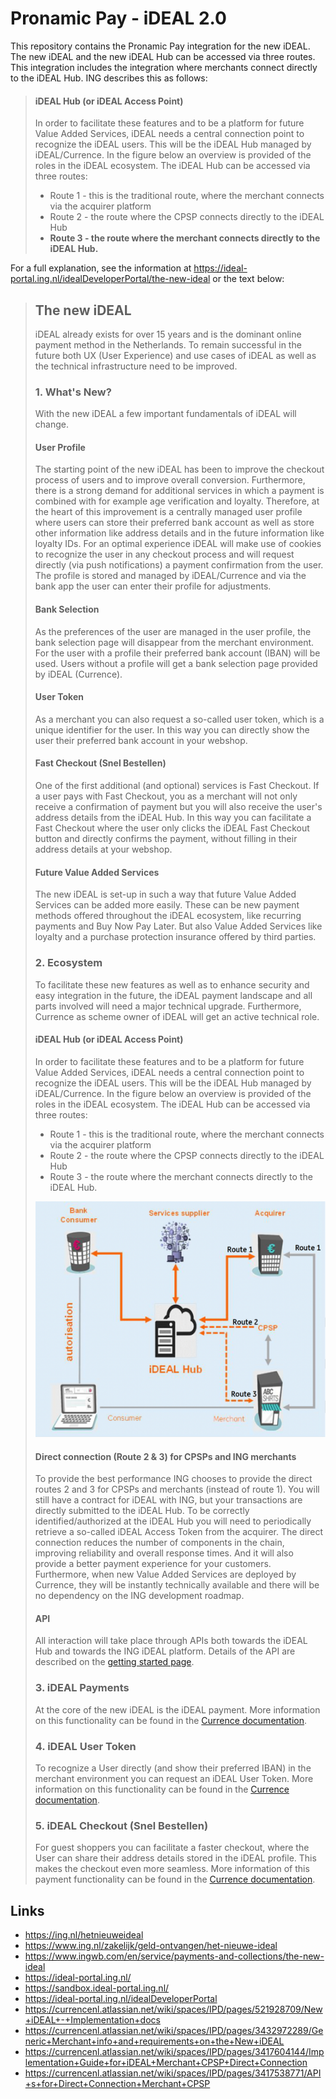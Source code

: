 # Pronamic Pay - iDEAL 2.0

This repository contains the Pronamic Pay integration for the new iDEAL. The new iDEAL and the new iDEAL Hub can be accessed via three routes. This integration includes the integration where merchants connect directly to the iDEAL Hub. ING describes this as follows:

> #### iDEAL Hub (or iDEAL Access Point)
> 
> In order to facilitate these features and to be a platform for future Value Added Services, iDEAL needs a central connection point to recognize the iDEAL users. This will be the iDEAL Hub managed by iDEAL/Currence. In the figure below an overview is provided of the roles in the iDEAL ecosystem. The iDEAL Hub can be accessed via three routes:
> 
> - Route 1 - this is the traditional route, where the merchant connects via the acquirer platform
> - Route 2 - the route where the CPSP connects directly to the iDEAL Hub
> - **Route 3 - the route where the merchant connects directly to the iDEAL Hub.**

For a full explanation, see the information at https://ideal-portal.ing.nl/idealDeveloperPortal/the-new-ideal or the text below:

> ## The new iDEAL
> 
> iDEAL already exists for over 15 years and is the dominant online payment method in the Netherlands. To remain successful in the future both UX (User Experience) and use cases of iDEAL as well as the technical infrastructure need to be improved.
> 
> ### 1. What's New?
> 
> With the new iDEAL a few important fundamentals of iDEAL will change.
> 
> #### User Profile
> 
> The starting point of the new iDEAL has been to improve the checkout process of users and to improve overall conversion. Furthermore, there is a strong demand for additional services in which a payment is combined with for example age verification and loyalty. Therefore, at the heart of this improvement is a centrally managed user profile where users can store their preferred bank account as well as store other information like address details and in the future information like loyalty IDs. For an optimal experience iDEAL will make use of cookies to recognize the user in any checkout process and will request directly (via push notifications) a payment confirmation from the user. The profile is stored and managed by iDEAL/Currence and via the bank app the user can enter their profile for adjustments.
> 
> #### Bank Selection
> 
> As the preferences of the user are managed in the user profile, the bank selection page will disappear from the merchant environment. For the user with a profile their preferred bank account (IBAN) will be used. Users without a profile will get a bank selection page provided by iDEAL (Currence).
> 
> #### User Token
> 
> As a merchant you can also request a so-called user token, which is a unique identifier for the user. In this way you can directly show the user their preferred bank account in your webshop.
> 
> #### Fast Checkout (Snel Bestellen)
> 
> One of the first additional (and optional) services is Fast Checkout. If a user pays with Fast Checkout, you as a merchant will not only receive a confirmation of payment but you will also receive the user's address details from the iDEAL Hub. In this way you can facilitate a Fast Checkout where the user only clicks the iDEAL Fast Checkout button and directly confirms the payment, without filling in their address details at your webshop.
> 
> #### Future Value Added Services
> 
> The new iDEAL is set-up in such a way that future Value Added Services can be added more easily. These can be new payment methods offered throughout the iDEAL ecosystem, like recurring payments and Buy Now Pay Later. But also Value Added Services like loyalty and a purchase protection insurance offered by third parties.
> 
> ### 2. Ecosystem
> 
> To facilitate these new features as well as to enhance security and easy integration in the future, the iDEAL payment landscape and all parts involved will need a major technical upgrade. Furthermore, Currence as scheme owner of iDEAL will get an active technical role.
> 
> #### iDEAL Hub (or iDEAL Access Point)
> 
> In order to facilitate these features and to be a platform for future Value Added Services, iDEAL needs a central connection point to recognize the iDEAL users. This will be the iDEAL Hub managed by iDEAL/Currence. In the figure below an overview is provided of the roles in the iDEAL ecosystem. The iDEAL Hub can be accessed via three routes:
> 
> - Route 1 - this is the traditional route, where the merchant connects via the acquirer platform
> - Route 2 - the route where the CPSP connects directly to the iDEAL Hub
> - Route 3 - the route where the merchant connects directly to the iDEAL Hub.
> 
> ![A diagram showing the new iDEAL ecosystem with the 3 possible routes.](documentation/ch2-ideal-hub.png "The new iDEAL ecosystem")
> 
> #### Direct connection (Route 2 & 3) for CPSPs and ING merchants
> 
> To provide the best performance ING chooses to provide the direct routes 2 and 3 for CPSPs and merchants (instead of route 1). You will still have a contract for iDEAL with ING, but your transactions are directly submitted to the iDEAL Hub. To be correctly identified/authorized at the iDEAL Hub you will need to periodically retrieve a so-called iDEAL Access Token from the acquirer. The direct connection reduces the number of components in the chain, improving reliability and overall response times. And it will also provide a better payment experience for your customers. Furthermore, when new Value Added Services are deployed by Currence, they will be instantly technically available and there will be no dependency on the ING development roadmap.
> 
> #### API
> 
> All interaction will take place through APIs both towards the iDEAL Hub and towards the ING iDEAL platform. Details of the API are described on the [getting started page](https://ideal-portal.ing.nl/idealDeveloperPortal/getting-started).
> 
> ### 3. iDEAL Payments
> 
> At the core of the new iDEAL is the iDEAL payment. More information on this functionality can be found in the [Currence documentation](https://currencenl.atlassian.net/wiki/spaces/IPD/pages/3417604276/iDEAL+Payment+for+Direct+Connection).
> 
> ### 4. iDEAL User Token
> 
> To recognize a User directly (and show their preferred IBAN) in the merchant environment you can request an iDEAL User Token. More information on this functionality can be found in the [Currence documentation](https://currencenl.atlassian.net/wiki/spaces/IPD/pages/3417604301/Enhanced+iDEAL+Payment+flow+with+User+Token+for+Direct+Connection).
> 
> ### 5. iDEAL Checkout (Snel Bestellen)
> 
> For guest shoppers you can facilitate a faster checkout, where the User can share their address details stored in the iDEAL profile. This makes the checkout even more seamless. More information of this payment functionality can be found in the [Currence documentation](https://currencenl.atlassian.net/wiki/spaces/IPD/pages/3417604255/Payment+with+iDEAL+Checkout+for+Direct+Connection).

## Links

- https://ing.nl/hetnieuweideal
- https://www.ing.nl/zakelijk/geld-ontvangen/het-nieuwe-ideal
- https://www.ingwb.com/en/service/payments-and-collections/the-new-ideal
- https://ideal-portal.ing.nl/
- https://sandbox.ideal-portal.ing.nl/
- https://ideal-portal.ing.nl/idealDeveloperPortal
- https://currencenl.atlassian.net/wiki/spaces/IPD/pages/521928709/New+iDEAL+-+Implementation+docs
- https://currencenl.atlassian.net/wiki/spaces/IPD/pages/3432972289/Generic+Merchant+info+and+requirements+on+the+New+iDEAL
- https://currencenl.atlassian.net/wiki/spaces/IPD/pages/3417604144/Implementation+Guide+for+iDEAL+Merchant+CPSP+Direct+Connection
- https://currencenl.atlassian.net/wiki/spaces/IPD/pages/3417538771/API+s+for+Direct+Connection+Merchant+CPSP
